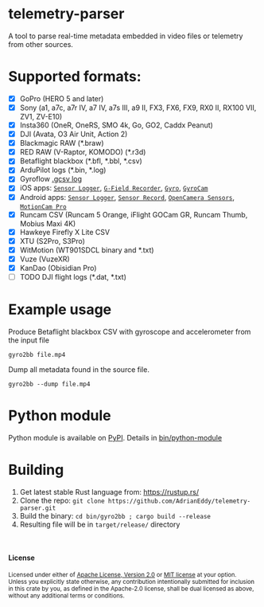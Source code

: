 # telemetry-parser
A tool to parse real-time metadata embedded in video files or telemetry from other sources.

# Supported formats:
- [x] GoPro (HERO 5 and later)
- [x] Sony (a1, a7c, a7r IV, a7 IV, a7s III, a9 II, FX3, FX6, FX9, RX0 II, RX100 VII, ZV1, ZV-E10)
- [x] Insta360 (OneR, OneRS, SMO 4k, Go, GO2, Caddx Peanut)
- [x] DJI (Avata, O3 Air Unit, Action 2)
- [x] Blackmagic RAW (*.braw)
- [x] RED RAW (V-Raptor, KOMODO) (*.r3d)
- [x] Betaflight blackbox (*.bfl, *.bbl, *.csv)
- [x] ArduPilot logs (*.bin, *.log)
- [x] Gyroflow [.gcsv log](https://docs.gyroflow.xyz/logging/gcsv/)
- [x] iOS apps: [`Sensor Logger`](https://apps.apple.com/us/app/sensor-logger/id1531582925), [`G-Field Recorder`](https://apps.apple.com/at/app/g-field-recorder/id1154585693), [`Gyro`](https://apps.apple.com/us/app/gyro-record-device-motion-data/id1161532981), [`GyroCam`](https://apps.apple.com/us/app/gyrocam-professional-camera/id1614296781)
- [x] Android apps: [`Sensor Logger`](https://play.google.com/store/apps/details?id=com.kelvin.sensorapp&hl=de_AT&gl=US), [`Sensor Record`](https://play.google.com/store/apps/details?id=de.martingolpashin.sensor_record), [`OpenCamera Sensors`](https://github.com/MobileRoboticsSkoltech/OpenCamera-Sensors), [`MotionCam Pro`](https://play.google.com/store/apps/details?id=com.motioncam.pro)
- [x] Runcam CSV (Runcam 5 Orange, iFlight GOCam GR, Runcam Thumb, Mobius Maxi 4K)
- [x] Hawkeye Firefly X Lite CSV
- [x] XTU (S2Pro, S3Pro)
- [x] WitMotion (WT901SDCL binary and *.txt)
- [x] Vuze (VuzeXR)
- [x] KanDao (Obisidian Pro)
- [ ] TODO DJI flight logs (*.dat, *.txt)

# Example usage
Produce Betaflight blackbox CSV with gyroscope and accelerometer from the input file
```
gyro2bb file.mp4
```
Dump all metadata found in the source file.
```
gyro2bb --dump file.mp4
```


# Python module
Python module is available on [PyPI](https://pypi.org/project/telemetry-parser/).
Details in [bin/python-module](https://github.com/AdrianEddy/telemetry-parser/tree/master/bin/python-module)


# Building
1. Get latest stable Rust language from: https://rustup.rs/
2. Clone the repo: `git clone https://github.com/AdrianEddy/telemetry-parser.git`
3. Build the binary: `cd bin/gyro2bb ; cargo build --release`
4. Resulting file will be in `target/release/` directory

<br>

#### License

<sup>
Licensed under either of <a href="LICENSE-APACHE">Apache License, Version
2.0</a> or <a href="LICENSE-MIT">MIT license</a> at your option.
</sup>

<br>

<sub>
Unless you explicitly state otherwise, any contribution intentionally submitted
for inclusion in this crate by you, as defined in the Apache-2.0 license, shall
be dual licensed as above, without any additional terms or conditions.
</sub>